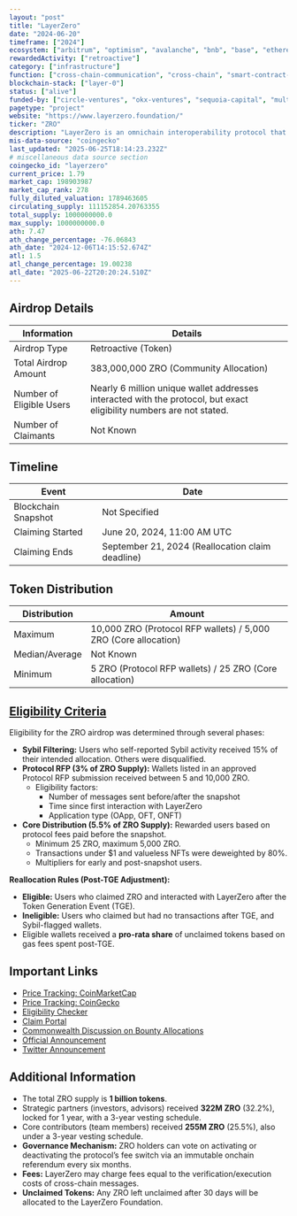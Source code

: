 ```yaml
---
layout: "post"
title: "LayerZero"
date: "2024-06-20"
timeframe: ["2024"]
ecosystem: ["arbitrum", "optimism", "avalanche", "bnb", "base", "ethereum", "polygon"]
rewardedActivity: ["retroactive"]
category: ["infrastructure"]
function: ["cross-chain-communication", "cross-chain", "smart-contract-platform"]
blockchain-stack: ["layer-0"]
status: ["alive"]
funded-by: ["circle-ventures", "okx-ventures", "sequoia-capital", "multicoin-capital"]
pagetype: "project"
website: "https://www.layerzero.foundation/"
ticker: "ZRO"
description: "LayerZero is an omnichain interoperability protocol that enables censorship-resistant messaging and permissionless development through immutable smart contracts."
mis-data-source: "coingecko"
last_updated: "2025-06-25T18:14:23.232Z"
# miscellaneous data source section
coingecko_id: "layerzero"
current_price: 1.79
market_cap: 198903987
market_cap_rank: 278
fully_diluted_valuation: 1789463605
circulating_supply: 111152854.20763355
total_supply: 1000000000.0
max_supply: 1000000000.0
ath: 7.47
ath_change_percentage: -76.06843
ath_date: "2024-12-06T14:15:52.674Z"
atl: 1.5
atl_change_percentage: 19.00238
atl_date: "2025-06-22T20:20:24.510Z"
---
```


## Airdrop Details

| Information              | Details                                                                                                              |
| ------------------------ | -------------------------------------------------------------------------------------------------------------------- |
| Airdrop Type             | Retroactive (Token)                                                                                                  |
| Total Airdrop Amount     | 383,000,000 ZRO (Community Allocation)                                                                               |
| Number of Eligible Users | Nearly 6 million unique wallet addresses interacted with the protocol, but exact eligibility numbers are not stated. |
| Number of Claimants      | Not Known                                                                                                            |

## Timeline

| Event               | Date                                             |
| ------------------- | ------------------------------------------------ |
| Blockchain Snapshot | Not Specified                                    |
| Claiming Started    | June 20, 2024, 11:00 AM UTC                      |
| Claiming Ends       | September 21, 2024 (Reallocation claim deadline) |

## Token Distribution

| Distribution   | Amount                                                          |
| -------------- | --------------------------------------------------------------- |
| Maximum        | 10,000 ZRO (Protocol RFP wallets) / 5,000 ZRO (Core allocation) |
| Median/Average | Not Known                                                       |
| Minimum        | 5 ZRO (Protocol RFP wallets) / 25 ZRO (Core allocation)         |

## [Eligibility Criteria](https://www.layerzero.foundation/eligibility)

Eligibility for the ZRO airdrop was determined through several phases:

- **Sybil Filtering:** Users who self-reported Sybil activity received 15% of their intended allocation. Others were disqualified.
- **Protocol RFP (3% of ZRO Supply):** Wallets listed in an approved Protocol RFP submission received between 5 and 10,000 ZRO.
  - Eligibility factors:
    - Number of messages sent before/after the snapshot
    - Time since first interaction with LayerZero
    - Application type (OApp, OFT, ONFT)
- **Core Distribution (5.5% of ZRO Supply):** Rewarded users based on protocol fees paid before the snapshot.
  - Minimum 25 ZRO, maximum 5,000 ZRO.
  - Transactions under $1 and valueless NFTs were deweighted by 80%.
  - Multipliers for early and post-snapshot users.

**Reallocation Rules (Post-TGE Adjustment):**

- **Eligible:** Users who claimed ZRO and interacted with LayerZero after the Token Generation Event (TGE).
- **Ineligible:** Users who claimed but had no transactions after TGE, and Sybil-flagged wallets.
- Eligible wallets received a **pro-rata share** of unclaimed tokens based on gas fees spent post-TGE.

## Important Links

- [Price Tracking: CoinMarketCap](https://coinmarketcap.com/currencies/zro/)
- [Price Tracking: CoinGecko](https://www.coingecko.com/en/coins/zro/)
- [Eligibility Checker](https://www.layerzero.foundation/eligibility)
- [Claim Portal](https://layerzero.foundation/claim)
- [Commonwealth Discussion on Bounty Allocations](https://commonwealth.im/layerzero/discussion/24973-previously-unreviewed-bounty-hunter-allocations-other-updates)
- [Official Announcement](https://info.layerzero.foundation/introducing-zro-d39df554a9b7)
- [Twitter Announcement](https://x.com/LayerZero_Fndn/status/1837228529282334736)

## Additional Information

- The total ZRO supply is **1 billion tokens**.
- Strategic partners (investors, advisors) received **322M ZRO** (32.2%), locked for 1 year, with a 3-year vesting schedule.
- Core contributors (team members) received **255M ZRO** (25.5%), also under a 3-year vesting schedule.
- **Governance Mechanism:** ZRO holders can vote on activating or deactivating the protocol’s fee switch via an immutable onchain referendum every six months.
- **Fees:** LayerZero may charge fees equal to the verification/execution costs of cross-chain messages.
- **Unclaimed Tokens:** Any ZRO left unclaimed after 30 days will be allocated to the LayerZero Foundation.